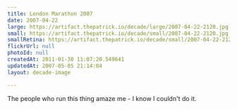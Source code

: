 ```yaml
---
title: London Marathon 2007
date: 2007-04-22
large: https://artifact.thepatrick.io/decade/large/2007-04-22-2120.jpg
small: https://artifact.thepatrick.io/decade/small/2007-04-22-2120.jpg
smallRetina: https://artifact.thepatrick.io/decade/small/2007-04-22-2120@2x.jpg
flickrUrl: null
photoId: null
createdAt: 2011-01-30 11:07:20.549641
updatedAt: 2007-05-05 21:14:04
layout: decade-image

---
```

The people who run this thing amaze me - I know I couldn't do it.
